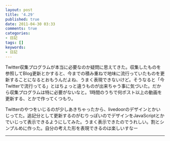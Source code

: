 ```yaml
---
layout: post
title: '4.29'
published: true
date: 2011-04-30 03:33
comments: true
categories:
- 日記
tags: []
keywords:
- 日記
---
```

Twitter収集プログラムが本当に必要なのか疑問に思えてきた。収集したものを参照してBlog更新とかすると、今までの積み重ねで地味に流行っていたものを更新することになるとおもうんだよね、うまく表現できないけど。そうなると「今Twitterで流行ってる」とはちょっと違うものが出来ちゃう事に気づいた。だから収集プログラムは特に必要がないなと。1時間のうちで何ポスト以上の動画を更新する、とかで作ってくつもり。

Twitterのやつをいじるのが少しあきちゃったから、livedoorのデザインとかいじってた。追記分として更新するのがむりっぽいのでデザインをJavaScriptとかでいじって表示できるようにしてみた。うまく表示できたのでうれしい。割とシンプルめに作った。自分の考えた形を表現できるのは楽しいすなー

---

